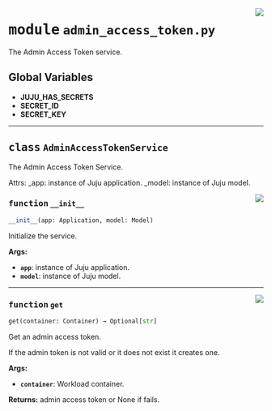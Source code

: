 <!-- markdownlint-disable -->

<a href="../src/admin_access_token.py#L0"><img align="right" style="float:right;" src="https://img.shields.io/badge/-source-cccccc?style=flat-square"></a>

# <kbd>module</kbd> `admin_access_token.py`
The Admin Access Token service. 

**Global Variables**
---------------
- **JUJU_HAS_SECRETS**
- **SECRET_ID**
- **SECRET_KEY**


---

## <kbd>class</kbd> `AdminAccessTokenService`
The Admin Access Token Service. 

Attrs:  _app: instance of Juju application.  _model: instance of Juju model. 

<a href="../src/admin_access_token.py#L33"><img align="right" style="float:right;" src="https://img.shields.io/badge/-source-cccccc?style=flat-square"></a>

### <kbd>function</kbd> `__init__`

```python
__init__(app: Application, model: Model)
```

Initialize the service. 



**Args:**
 
 - <b>`app`</b>:  instance of Juju application. 
 - <b>`model`</b>:  instance of Juju model. 




---

<a href="../src/admin_access_token.py#L43"><img align="right" style="float:right;" src="https://img.shields.io/badge/-source-cccccc?style=flat-square"></a>

### <kbd>function</kbd> `get`

```python
get(container: Container) → Optional[str]
```

Get an admin access token. 

If the admin token is not valid or it does not exist it creates one. 



**Args:**
 
 - <b>`container`</b>:  Workload container. 



**Returns:**
 admin access token or None if fails. 



